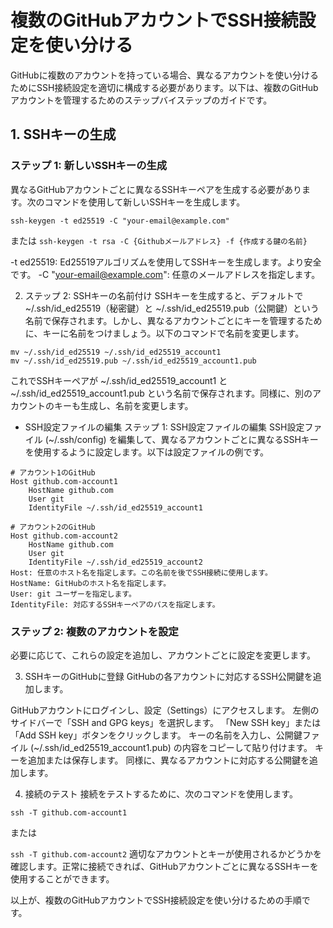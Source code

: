 # 複数のGitHubアカウントでSSH接続設定を使い分ける

GitHubに複数のアカウントを持っている場合、異なるアカウントを使い分けるためにSSH接続設定を適切に構成する必要があります。以下は、複数のGitHubアカウントを管理するためのステップバイステップのガイドです。

## 1. SSHキーの生成

### ステップ 1: 新しいSSHキーの生成

異なるGitHubアカウントごとに異なるSSHキーペアを生成する必要があります。次のコマンドを使用して新しいSSHキーを生成します。

```
ssh-keygen -t ed25519 -C "your-email@example.com"
```
または
```ssh-keygen -t rsa -C {Githubメールアドレス} -f {作成する鍵の名前}```

-t ed25519: Ed25519アルゴリズムを使用してSSHキーを生成します。より安全です。
-C "your-email@example.com": 任意のメールアドレスを指定します。

2. ステップ 2: SSHキーの名前付け
SSHキーを生成すると、デフォルトで ~/.ssh/id_ed25519（秘密鍵）と ~/.ssh/id_ed25519.pub（公開鍵）という名前で保存されます。しかし、異なるアカウントごとにキーを管理するために、キーに名前をつけましょう。以下のコマンドで名前を変更します。

```
mv ~/.ssh/id_ed25519 ~/.ssh/id_ed25519_account1
mv ~/.ssh/id_ed25519.pub ~/.ssh/id_ed25519_account1.pub
```
これでSSHキーペアが ~/.ssh/id_ed25519_account1 と ~/.ssh/id_ed25519_account1.pub という名前で保存されます。同様に、別のアカウントのキーも生成し、名前を変更します。

- SSH設定ファイルの編集
ステップ 1: SSH設定ファイルの編集
SSH設定ファイル (~/.ssh/config) を編集して、異なるアカウントごとに異なるSSHキーを使用するように設定します。以下は設定ファイルの例です。
```
# アカウント1のGitHub
Host github.com-account1
    HostName github.com
    User git
    IdentityFile ~/.ssh/id_ed25519_account1

# アカウント2のGitHub
Host github.com-account2
    HostName github.com
    User git
    IdentityFile ~/.ssh/id_ed25519_account2
Host: 任意のホスト名を指定します。この名前を後でSSH接続に使用します。
HostName: GitHubのホスト名を指定します。
User: git ユーザーを指定します。
IdentityFile: 対応するSSHキーペアのパスを指定します。
```

### ステップ 2: 複数のアカウントを設定
必要に応じて、これらの設定を追加し、アカウントごとに設定を変更します。

3. SSHキーのGitHubに登録
GitHubの各アカウントに対応するSSH公開鍵を追加します。

GitHubアカウントにログインし、設定（Settings）にアクセスします。
左側のサイドバーで「SSH and GPG keys」を選択します。
「New SSH key」または「Add SSH key」ボタンをクリックします。
キーの名前を入力し、公開鍵ファイル (~/.ssh/id_ed25519_account1.pub) の内容をコピーして貼り付けます。
キーを追加または保存します。
同様に、異なるアカウントに対応する公開鍵を追加します。

4. 接続のテスト
接続をテストするために、次のコマンドを使用します。

`ssh -T github.com-account1`

または

`ssh -T github.com-account2`
適切なアカウントとキーが使用されるかどうかを確認します。正常に接続できれば、GitHubアカウントごとに異なるSSHキーを使用することができます。

以上が、複数のGitHubアカウントでSSH接続設定を使い分けるための手順です。

